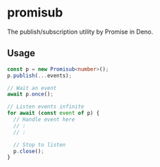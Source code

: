 # promisub

The publish/subscription utility by Promise in Deno.

## Usage

```typescript
const p = new Promisub<number>();
p.publish(...events);

// Wait an event
await p.once();

// Listen events infinite
for await (const event of p) {
  // Handle event here
  // :
  // :

  // Stop to listen
  p.close();
}
```
